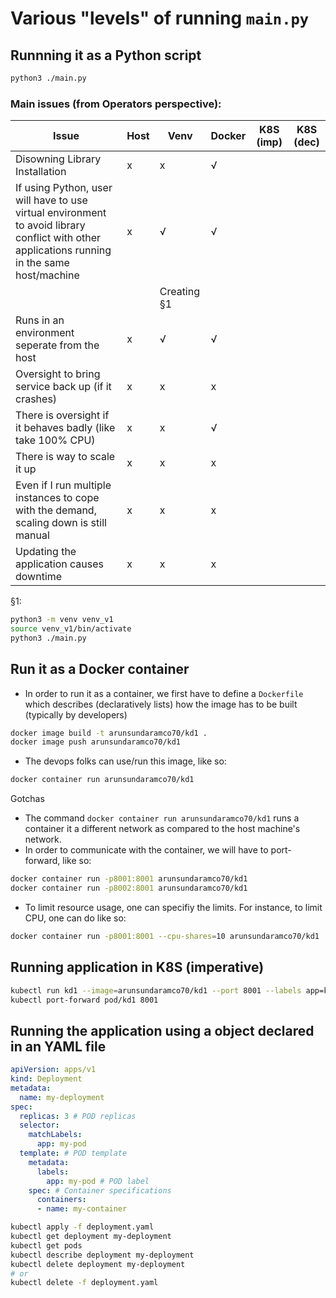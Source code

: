 # Various "levels" of running `main.py`

## Runnning it as a Python script
```bash
python3 ./main.py
```
### Main issues (from Operators perspective):
| Issue | Host | Venv | Docker | K8S (imp)| K8S (dec) |
|-|-|-|-|-|-|
|Disowning Library Installation |x|x|√|
|If using Python, user will have to use virtual environment to avoid library conflict with other applications running in the same host/machine|x|√|√|
|||Creating §1||
|Runs in an environment seperate from the host|x|√|√|
|Oversight to bring service back up (if it crashes)|x|x|x|
|There is oversight if it behaves badly (like take 100% CPU)|x|x|√|
|There is way to scale it up|x|x|x|
|Even if I run multiple instances to cope with the demand, scaling down is still manual|x|x|x|
|Updating the application causes downtime|x|x|x|

§1: 
```bash
python3 -m venv venv_v1
source venv_v1/bin/activate
python3 ./main.py
```
 
## Run it as a Docker container
- In order to run it as a container, we first have to define a `Dockerfile` which describes (declaratively lists) how the image has to be built (typically by developers)
```bash
docker image build -t arunsundaramco70/kd1 .
docker image push arunsundaramco70/kd1
```
- The devops folks can use/run this image, like so:
```bash
docker container run arunsundaramco70/kd1
```
Gotchas
- The command `docker container run arunsundaramco70/kd1` runs a container it a different network as compared to the host machine's network.
- In order to communicate with the container, we will have to port-forward, like so:
```bash
docker container run -p8001:8001 arunsundaramco70/kd1 
docker container run -p8002:8001 arunsundaramco70/kd1 
```
- To limit resource usage, one can specifiy the limits. For instance, to limit CPU, one can do like so:
```bash
docker container run -p8001:8001 --cpu-shares=10 arunsundaramco70/kd1 
```

## Running application in K8S (imperative)
```bash
kubectl run kd1 --image=arunsundaramco70/kd1 --port 8001 --labels app=kd1
kubectl port-forward pod/kd1 8001
```

## Running the application using a object declared in an YAML file
```yaml
apiVersion: apps/v1
kind: Deployment
metadata:
  name: my-deployment
spec:
  replicas: 3 # POD replicas
  selector:
    matchLabels:
      app: my-pod
  template: # POD template
    metadata:
      labels:
        app: my-pod # POD label
    spec: # Container specifications
      containers:
      - name: my-container

```
```bash
kubectl apply -f deployment.yaml
kubectl get deployment my-deployment
kubectl get pods
kubectl describe deployment my-deployment
kubectl delete deployment my-deployment
# or
kubectl delete -f deployment.yaml
```


```